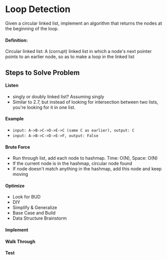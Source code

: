 # Loop Detection

Given a circular linked list, implement an algorithm that returns the nodes at the beginning of the loop.
#### Definition:
Circular linked list: A (corrupt) linked list in which a node's next pointer points to an earlier node, so as to make a loop in the linked list 

## Steps to Solve Problem
#### Listen
- singly or doubly linked list? Assuming singly
- Similar to 2.7, but instead of looking for intersection between two lists, you're looking for it in one list. 

#### Example
- `input: A->B->C->D->E->C (same C as earlier), output: C`
- `input: A->B->C->D->E->F, output: False`

#### Brute Force
- Run through list, add each node to hashmap. Time: O(N), Space: O(N)
 - If the current node is in the hashmap, circular node found
 - If node doesn't match anything in the hashmap, add this node and keep moving
 
#### Optimize
- Look for BUD
- DIY
- Simplify & Generalize
- Base Case and Build
- Data Structure Brainstorm

#### Implement
#### Walk Through
#### Test
